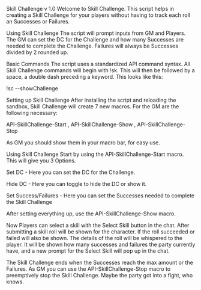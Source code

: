 Skill Challenge v 1.0
Welcome to Skill Challenge. This script helps in creating a Skill Challenge for your players without having to track each roll an Successes or Failures.

Using Skill Challenge
The script will prompt inputs from GM and Players. The GM can set the DC for the Challenge and how many Successes are needed to complete the Challenge. Failures will always be Successes divided by 2 rounded up. 

Basic Commands
The script uses a standardized API command syntax. All Skill Challenge commands will begin with !sk. This will then be followed by a space, a double dash preceding a keyword. This looks like this:

!sc --showChallenge

Setting up Skill Challenge
After installing the script and reloading the sandbox, Skill Challenge will create 7 new macros. For the GM are the following necessary:

API-SkillChallenge-Start , API-SkillChallenge-Show , API-SkillChallenge-Stop

As GM you should show them in your macro bar, for easy use.

Using Skill Challenge
Start by using the API-SkillChallenge-Start macro. This will give you 3 Options.

Set DC - Here you can set the DC for the Challenge.

Hide DC - Here you can toggle to hide the DC or show it.

Set Success/Failures - Here you can set the Successes needed to complete the Skill Challenge

After setting everything up, use the API-SkillChallenge-Show macro.

Now Players can select a skill with the Select Skill button in the chat. After submitting a skill roll will be shown for the character. If the roll succeeded or failed will also be shown. The details of the roll will be whispered to the player. It will be shown how many successes and failures the party currently have, and a new prompt for the Select Skill will pop up in the chat.

The Skill Challenge ends when the Successes reach the max amount or the Failures. As GM you can use the API-SkillChallenge-Stop macro to preemptively stop the Skill Challenge. Maybe the party got into a fight, who knows.


